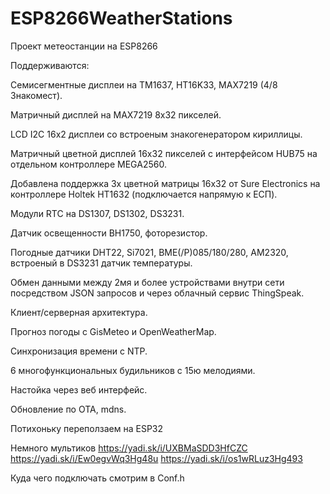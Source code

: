 # ESP8266WeatherStations

Проект метеостанции на ESP8266 

Поддерживаются:

Семисегментные дисплеи на TM1637, HT16K33, MAX7219 (4/8 Знакомест).

Матричный дисплей на MAX7219 8х32 пикселей.

LCD I2C 16х2 дисплеи со встроеным знакогенератором кириллицы.

Матричный цветной дисплей 16х32 пикселей с интерфейсом HUB75 на отдельном контроллере MEGA2560. 

Добавлена поддержка 3х цветной матрицы 16х32 от Sure Electronics на контроллере Holtek HT1632 (подключается напрямую к ЕСП).

Модули RTC на DS1307, DS1302, DS3231.

Датчик освещенности ВН1750, фоторезистор.

Погодные датчики DHT22, Si7021, BME(/P)085/180/280, AM2320, вcтроеный в DS3231 датчик температуры.

Обмен данными между 2мя и более устройствами внутри сети посредством JSON запросов и через облачный сервис ThingSpeak.

Клиент/серверная архитектура.

Прогноз погоды с GisMeteo и OpenWeatherMap.

Синхронизация времени с NTP.

6 многофункциональных будильников с 15ю мелодиями.

Настойка через веб интерфейс.

Обновление по OTA, mdns.

Потихоньку переползаем на ЕSP32


Немного мультиков
https://yadi.sk/i/UXBMaSDD3HfCZC
https://yadi.sk/i/Ew0egvWq3Hg48u
https://yadi.sk/i/os1wRLuz3Hg493


Куда чего подключать смотрим в Conf.h
